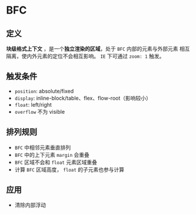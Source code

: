 # BFC

## 定义

**块级格式上下文** ，是一个**独立渲染的区域**，处于 `BFC` 内部的元素与外部元素 相互隔离，使内外元素的定位不会相互影响。 `IE` 下可通过 `zoom: 1` 触发。


## 触发条件

- `position`: absolute/fixed
- `display`: inline-block/table、flex、flow-root（影响较小）
- `float`: left/right
- `overflow` 不为 visible


## 排列规则

- `BFC` 中相邻元素垂直排列
- `BFC` 中的上下元素 `margin` 会重叠
- `BFC` 区域不会和 `float` 元素区域重叠
- 计算 `BFC` 区域高度， `float` 的子元素也参与计算


## 应用

- 清除内部浮动
